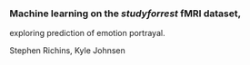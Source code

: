 ### Machine learning on the _studyforrest_ fMRI dataset,
exploring prediction of emotion portrayal.

Stephen Richins, Kyle Johnsen
